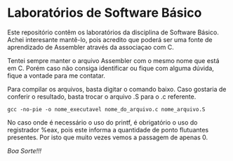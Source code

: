 # Laboratórios de Software Básico

Este repositório contêm os laboratórios da disciplina de Software Básico. Achei interesante mantê-lo, pois acredito que poderá ser uma fonte de aprendizado de Assembler através da associaçao com C.

Tentei sempre manter o arquivo Assembler com o mesmo nome que está em C. Porém caso não consiga identificar ou fique com alguma dúvida, fique a vontade para me contatar.

Para compilar os arquivos, basta digitar o comando baixo. Caso gostaria de conferir o resultado, basta trocar o arquivo .S para o .c referente.
  
    gcc -no-pie -o nome_executavel nome_do_arquivo.c nome_arquivo.S

No caso onde é necessário o uso do printf, é obrigatório o uso do registrador %eax, pois este informa a quantidade de ponto flutuantes presentes. Por isto que muito vezes vemos a passagem de apenas 0.

*Boa Sorte!!!*
